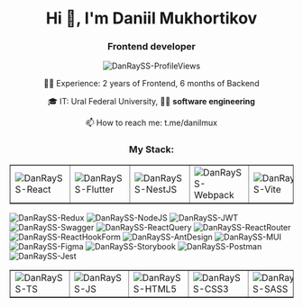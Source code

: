 <h1 align="center">Hi 👋, I'm Daniil Mukhortikov </h1>
<h3 align="center">Frontend developer </h3>

<p align="center"> <img src="https://komarev.com/ghpvc/?username=DanRaySS&label=Profile%20views&color=0e75b6&style=flat" alt="DanRaySS-ProfileViews" /> </p>

<p align="center"> 👨‍🔬 Experience: 2 years of Frontend, 6 months of Backend </p>
<p align="center"> 🎓 IT: Ural Federal University, 👨‍💻 <b> software engineering </b> </p>
<p align="center"> 📫 How to reach me: t.me/danilmux </p>
<!-- <p align="center"> ⚡ Fun fact: ... </p> -->

<h3 align="center">My Stack: </h3>

<table border="1" cellspacing="1" > 
  <tr> 
    <td> 
      <img align="center" src="https://img.shields.io/badge/react-%2320232a.svg?style=for-the-badge&logo=react&logoColor=%2361DAFB" alt="DanRaySS-React" /> 
    </td> 
    <td> 
      <img align="center" src="https://img.shields.io/badge/Flutter-%2302569B.svg?style=for-the-badge&logo=Flutter&logoColor=white" alt="DanRaySS-Flutter" />
    </td> 
    <td> 
      <img align="center" src="https://img.shields.io/badge/nestjs-%23E0234E.svg?style=for-the-badge&logo=nestjs&logoColor=white" alt="DanRaySS-NestJS" />
    </td> 
    <td> 
      <img align="center" src="https://img.shields.io/badge/webpack-%238DD6F9.svg?style=for-the-badge&logo=webpack&logoColor=black" alt="DanRaySS-Webpack" />
    </td> 
    <td> 
      <img align="center" src="https://img.shields.io/badge/vite-%23646CFF.svg?style=for-the-badge&logo=vite&logoColor=white" alt="DanRaySS-Vite" />
    </td> 
  </tr> 
</table> 
  
<span> <img src="https://img.shields.io/badge/redux-%23593d88.svg?style=for-the-badge&logo=redux&logoColor=white" alt="DanRaySS-Redux" /> </span>
<span> <img src="https://img.shields.io/badge/node.js-6DA55F?style=for-the-badge&logo=node.js&logoColor=white" alt="DanRaySS-NodeJS" /> </span>
<span> <img src="https://img.shields.io/badge/JWT-black?style=for-the-badge&logo=JSON%20web%20tokens" alt="DanRaySS-JWT" /> </span>
<span> <img src="https://img.shields.io/badge/-Swagger-%23Clojure?style=for-the-badge&logo=swagger&logoColor=white" alt="DanRaySS-Swagger" /> </span>
<span> <img src="https://img.shields.io/badge/-React%20Query-FF4154?style=for-the-badge&logo=react%20query&logoColor=white" alt="DanRaySS-ReactQuery" /> </span>
<span> <img src="https://img.shields.io/badge/React_Router-CA4245?style=for-the-badge&logo=react-router&logoColor=white" alt="DanRaySS-ReactRouter" /> </span>
<span> <img src="https://img.shields.io/badge/React%20Hook%20Form-%23EC5990.svg?style=for-the-badge&logo=reacthookform&logoColor=white" alt="DanRaySS-ReactHookForm" /> </span>
<span> <img src="https://img.shields.io/badge/-AntDesign-%230170FE?style=for-the-badge&logo=ant-design&logoColor=white" alt="DanRaySS-AntDesign" /> </span>
<span> <img src="https://img.shields.io/badge/MUI-%230081CB.svg?style=for-the-badge&logo=mui&logoColor=white" alt="DanRaySS-MUI" /> </span>
<span> <img src="https://img.shields.io/badge/figma-%23F24E1E.svg?style=for-the-badge&logo=figma&logoColor=white" alt="DanRaySS-Figma" /> </span>
<span> <img src="https://img.shields.io/badge/-Storybook-FF4785?style=for-the-badge&logo=storybook&logoColor=white" alt="DanRaySS-Storybook" /> </span>
<span> <img src="https://img.shields.io/badge/Postman-FF6C37?style=for-the-badge&logo=postman&logoColor=white" alt="DanRaySS-Postman" /> </span>
<span> <img src="https://img.shields.io/badge/-jest-%23C21325?style=for-the-badge&logo=jest&logoColor=white" alt="DanRaySS-Jest" /> </span>
    
<table border="1" cellspacing="1" > 
  <tr> 
    <td> 
      <img align="center" src="https://img.shields.io/badge/typescript-%23007ACC.svg?style=for-the-badge&logo=typescript&logoColor=white" alt="DanRaySS-TS" /> 
    </td> 
    <td> 
      <img align="center" src="https://img.shields.io/badge/javascript-%23323330.svg?style=for-the-badge&logo=javascript&logoColor=%23F7DF1E" alt="DanRaySS-JS" /> 
    </td> 
    <td> 
      <img align="center" src="https://img.shields.io/badge/html5-%23E34F26.svg?style=for-the-badge&logo=html5&logoColor=white" alt="DanRaySS-HTML5" /> 
    </td> 
    <td> 
      <img align="center" src="https://img.shields.io/badge/css3-%231572B6.svg?style=for-the-badge&logo=css3&logoColor=white" alt="DanRaySS-CSS3" />
    </td> 
    <td> 
      <img align="center" src="https://img.shields.io/badge/SASS-hotpink.svg?style=for-the-badge&logo=SASS&logoColor=white" alt="DanRaySS-SASS" /> 
    </td> 
    <td> 
      <img align="center" src="https://img.shields.io/badge/dart-%230175C2.svg?style=for-the-badge&logo=dart&logoColor=white" alt="DanRaySS-Dart" />
    </td> 
    <td> 
      <img align="center" src="https://img.shields.io/badge/c%23-%23239120.svg?style=for-the-badge&logo=csharp&logoColor=white" alt="DanRaySS-C#" />
    </td> 
  </tr> 
</table> 

